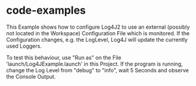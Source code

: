 code-examples
=============

This Example shows how to configure Log4J2 to use an external (possibly not located in the Workspace)
 Configuration File which is monitored. If the Configuration changes, e.g. the LogLevel, Log4J will
 update the currently used Loggers.
 
To test this behaviour, use "Run as" on the File 'launch/Log4JExample.launch' in this Project. If the
 program is running, change the Log Level from "debug" to "info", wait 5 Seconds and observe the 
 Console Output.

